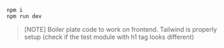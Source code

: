 ```
npm i
npm run dev
```

> [NOTE]
> Boiler plate code to work on frontend.
> Tailwind is properly setup (check if the test module with h1 tag looks different)
